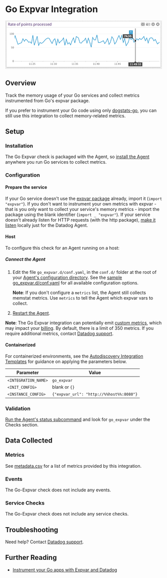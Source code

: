 # Go Expvar Integration

![Go graph][1]

## Overview

Track the memory usage of your Go services and collect metrics instrumented from Go's expvar package.

If you prefer to instrument your Go code using only [dogstats-go][2], you can still use this integration to collect memory-related metrics.

## Setup

### Installation

The Go Expvar check is packaged with the Agent, so [install the Agent][3] anywhere you run Go services to collect metrics.

### Configuration

#### Prepare the service

If your Go service doesn't use the [expvar package][4] already, import it (`import "expvar"`). If you don't want to instrument your own metrics with expvar - that is you only want to collect your service's memory metrics - import the package using the blank identifier (`import _ "expvar"`). If your service doesn't already listen for HTTP requests (with the http package), [make it listen][5] locally just for the Datadog Agent.

<!-- xxx tabs xxx -->
<!-- xxx tab "Host" xxx -->

#### Host

To configure this check for an Agent running on a host:

##### Connect the Agent

1. Edit the file `go_expvar.d/conf.yaml`, in the `conf.d/` folder at the root of your [Agent's configuration directory][6]. See the [sample go_expvar.d/conf.yaml][7] for all available configuration options.

    **Note**: If you don't configure a `metrics` list, the Agent still collects memstat metrics. Use `metrics` to tell the Agent which expvar vars to collect.

2. [Restart the Agent][8].

**Note**: The Go Expvar integration can potentially emit [custom metrics][9], which may impact your [billing][10]. By default, there is a limit of 350 metrics. If you require additional metrics, contact [Datadog support][11].

<!-- xxz tab xxx -->
<!-- xxx tab "Containerized" xxx -->

#### Containerized

For containerized environments, see the [Autodiscovery Integration Templates][12] for guidance on applying the parameters below.

| Parameter            | Value                                    |
| -------------------- | ---------------------------------------- |
| `<INTEGRATION_NAME>` | `go_expvar`                              |
| `<INIT_CONFIG>`      | blank or `{}`                            |
| `<INSTANCE_CONFIG>`  | `{"expvar_url": "http://%%host%%:8080"}` |

<!-- xxz tab xxx -->
<!-- xxz tabs xxx -->

### Validation

[Run the Agent's status subcommand][13] and look for `go_expvar` under the Checks section.

## Data Collected

### Metrics

See [metadata.csv][14] for a list of metrics provided by this integration.

### Events

The Go-Expvar check does not include any events.

### Service Checks

The Go-Expvar check does not include any service checks.

## Troubleshooting

Need help? Contact [Datadog support][11].

## Further Reading

- [Instrument your Go apps with Expvar and Datadog][15]

[1]: https://raw.githubusercontent.com/KhulnaSoft/integrations-core/master/go_expvar/images/go_graph.png
[2]: https://github.com/KhulnaSoft/datadog-go
[3]: https://app.khulnasoft.com/account/settings/agent/latest
[4]: https://golang.org/pkg/expvar
[5]: https://golang.org/pkg/net/http/#ListenAndServe
[6]: https://docs.khulnasoft.com/agent/guide/agent-configuration-files/#agent-configuration-directory
[7]: https://github.com/KhulnaSoft/integrations-core/blob/master/go_expvar/khulnasoft_checks/go_expvar/data/conf.yaml.example
[8]: https://docs.khulnasoft.com/agent/guide/agent-commands/#start-stop-and-restart-the-agent
[9]: https://docs.khulnasoft.com/developers/metrics/custom_metrics/
[10]: https://docs.khulnasoft.com/account_management/billing/custom_metrics/
[11]: https://docs.khulnasoft.com/help/
[12]: https://docs.khulnasoft.com/agent/kubernetes/integrations/
[13]: https://docs.khulnasoft.com/agent/guide/agent-commands/#agent-status-and-information
[14]: https://github.com/KhulnaSoft/integrations-core/blob/master/go_expvar/metadata.csv
[15]: https://www.khulnasoft.com/blog/instrument-go-apps-expvar-datadog
